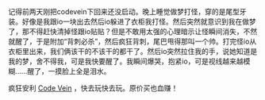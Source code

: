 记得前两天刚把codevein下回来还没启动。晚上睡觉做梦打怪，穿的是尾型牙装。好像是我跟io一块出去然后io躲进了衣柜我打怪。然后突然就意识到我在做梦了，那不得赶快清掉怪跟io贴贴？但是不敢用太强的心理暗示让怪瞬间消失，不然就醒了，于是附加“背刺必杀”，然后疯狂背刺，尾巴甩得那叫一个帅。打完怪io从衣柜里出来，我们俩该干的不该干的都干了。然后io突然拉住我的手，说她知道是我的梦，舍不得我，可是我快要醒了。我瞬间爆哭，抱紧io，可是视线越来越模糊……醒了，一摸脸上全是泪水。

疯狂安利 [Code Vein](https://store.steampowered.com/app/678960/CODE_VEIN/) ，快去玩快去玩。原价买也血赚！
